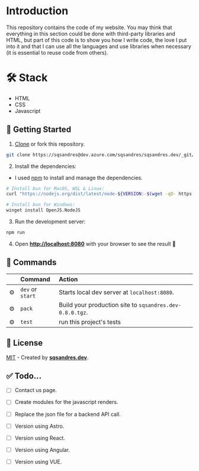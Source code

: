 # Introduction 
This repository contains the code of my website. You may think that everything in this section could be done with third-party libraries and HTML, but part of this code is to show you how I write code, the love I put into it and that I can use all the languages and use libraries when necessary (it is essential to reuse code from others).

#  🛠️ Stack

* HTML
* CSS
* Javascript


## 🚀 Getting Started

1. [Clone](https://sqsandres@dev.azure.com/sqsandres/sqsandres.dev/_git/sqsandres.dev) or fork this repository.

```bash
git clone https://sqsandres@dev.azure.com/sqsandres/sqsandres.dev/_git/sqsandres.dev
```

2. Install the dependencies:

- I used [npm](https://www.npmjs.com/) to install and manage the dependencies.

```bash
# Install bun for MacOS, WSL & Linux:
curl "https://nodejs.org/dist/latest/node-${VERSION:-$(wget -qO- https://nodejs.org/dist/latest/ | sed -nE 's|.*>node-(.*)\.pkg</a>.*|\1|p')}.pkg" > "$HOME/Downloads/node-latest.pkg" && sudo installer -store -pkg "$HOME/Downloads/node-latest.pkg" -target "/"

# Install bun for Windows:
winget install OpenJS.NodeJS

```
3. Run the development server:

```bash
npm run
```
4. Open [**http://localhost:8080**](http://localhost:8080/) with your browser to see the result 🚀


## 🧞 Commands

|     | Command          | Action                                        |
| :-- | :--------------- | :-------------------------------------------- |
| ⚙️  | `dev` or `start` | Starts local dev server at `localhost:8080`.             |
| ⚙️  | `pack`           | Build your production site to `sqsandres.dev-0.8.0.tgz`. |
| ⚙️  | `test`           | run this project's tests |

## 🔑 License

[MIT](#) - Created by [**sqsandres.dev**](https://sqsandres.dev).

## ✅ Todo...

- [ ] Contact us page.
- [ ] Create modules for the javascript renders.
- [ ] Replace the json file for a backend API call.
- [ ] Version using Astro.
- [ ] Version using React.
- [ ] Version using Angular.
- [ ] Version using VUE.

